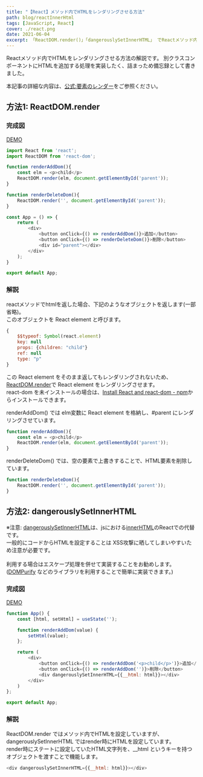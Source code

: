 ```yaml
---
title: "【React】メソッド内でHTMLをレンダリングさせる方法"
path: blog/reactInnerHtml
tags: [JavaScript, React]
cover: ./react.png
date: 2021-06-04
excerpt: 「ReactDOM.render()」「dangerouslySetInnerHTML」 でReactメソッド内でHTMLをレンダリングさせる方法
---
```


Reactメソッド内でHTMLをレンダリングさせる方法の解説です。
別クラスコンポーネントにHTMLを追加する処理を実装したく、詰まっため備忘録として書きました。

本記事の詳細な内容は、[公式:要素のレンダー](https://ja.reactjs.org/docs/rendering-elements.html)をご参照ください。

## 方法1: ReactDOM.render

### 完成図

[DEMO](/verification/reactInnerHtml/ReactDOMRender)

```javascript
import React from 'react';
import ReactDOM from 'react-dom';

function renderAddDom(){
    const elm = <p>child</p>
    ReactDOM.render(elm, document.getElementById('parent'));
}

function renderDeleteDom(){
    ReactDOM.render('', document.getElementById('parent'));
}

const App = () => {
    return (
        <div>
            <button onClick={() => renderAddDom()}>追加</button>
            <button onClick={() => renderDeleteDom()}>削除</button>
            <div id="parent"></div>
        </div>
    );
}

export default App;
```

### 解説

reactメソッドでhtmlを返した場合、下記のようなオブジェクトを返します(一部省略)。<br>
このオブジェクトを React element と呼びます。

```javascript
{
    $$typeof: Symbol(react.element)
    key: null
    props: {children: "child"}
    ref: null
    type: "p"
}
```

この React element をそのまま返してもレンダリングされないため、
[ReactDOM.render](https://ja.reactjs.org/docs/react-dom.html)で React element をレンダリングさせます。<br>
react-dom を未インストールの場合は、[Install React and react-dom - npm](https://www.npmjs.com/package/react-dom)からインストールできます。

renderAddDom() では elm変数に React element を格納し、#parent にレンダリングさせています。

```javascript
function renderAddDom(){
    const elm = <p>child</p>
    ReactDOM.render(elm, document.getElementById('parent'));
}
```

renderDeleteDom() では、空の要素で上書きすることで、HTML要素を削除しています。

```javascript
function renderDeleteDom(){
    ReactDOM.render('', document.getElementById('parent'));
}
```

## 方法2: dangerouslySetInnerHTML

※注意: [dangerouslySetInnerHTML](https://ja.reactjs.org/docs/dom-elements.html)は、jsにおける[innerHTML](https://developer.mozilla.org/ja/docs/Web/API/Element/innerHTML)のReactでの代替です。<br>
一般的にコードからHTMLを設定することは XSS攻撃に晒してしまいやすいため注意が必要です。<br>
<br>
利用する場合はエスケープ処理を併せて実装することをお勧めします。<br>
([DOMPurify](https://github.com/cure53/DOMPurify) などのライブラリを利用することで簡単に実装できます。)

### 完成図

[DEMO](/verification/reactInnerHtml/dangerouslySetInnerHTML)

```javascript
function App() {
    const [html, setHtml] = useState('');

    function renderAddDom(value) {
        setHtml(value);
    };

    return (
        <div>
            <button onClick={() => renderAddDom('<p>child</p>')}>追加</button>
            <button onClick={() => renderAddDom('')}>削除</button>
            <div dangerouslySetInnerHTML={{__html: html}}></div>
        </div>
    )
};

export default App;
```

### 解説

ReactDOM.render ではメソッド内でHTMLを設定していますが、dangerouslySetInnerHTML ではrender時にHTMLを設定しています。<br>
render時にステートに設定していたHTML文字列を、__html というキーを持つオブジェクトを渡すことで機能します。

```javascript
<div dangerouslySetInnerHTML={{__html: html}}></div>
```